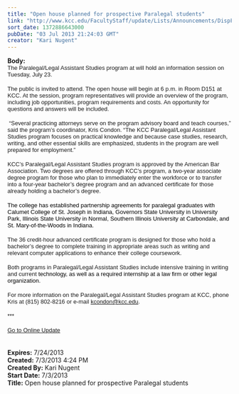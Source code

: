 ```yaml
---
title: "Open house planned for prospective Paralegal students"
link: "http://www.kcc.edu/FacultyStaff/update/Lists/Announcements/DispForm.aspx?ID=1156"
sort_date: 1372886643000
pubDate: "03 Jul 2013 21:24:03 GMT"
creator: "Kari Nugent"
---
```


<div><b>Body:</b> <div class="ExternalClassC17CC059C9AE467B85F0CEB1D889AAA4">
<div>
<p style="margin:0in 0in 0pt" class="MsoNormal"><span style="font-family:'Arial','sans-serif'"><font size="2">The Paralegal/Legal Assistant Studies program at will hold an information session on Tuesday, July 23.</font></span></p>
<p style="margin:0in 0in 0pt" class="MsoNormal"><span style="font-family:'Arial','sans-serif'"><font size="2"></font></span> </p>
<p style="margin:0in 0in 0pt" class="MsoNormal"><span style="font-family:'Arial','sans-serif'"><font size="2">The public is invited to attend. The open house will begin at 6 p.m. in Room D151 at KCC. At the session, program representatives will provide an overview of the program, including job opportunities, program requirements and costs. An opportunity for questions and answers will be included.</font></span></p>
<p style="margin:0in 0in 0pt" class="MsoNormal"><span style="font-family:'Arial','sans-serif'"><font size="2"></font></span> </p>
<p style="margin:0in 0in 0pt" class="MsoNormal"><span style="font-family:'Arial','sans-serif'"><font size="2"><span> </span>“Several practicing attorneys serve on the program advisory board and teach courses,” said the program’s coordinator, Kris Condon. “The KCC Paralegal/Legal Assistant Studies program focuses on practical knowledge and because case studies, research, writing, and other essential skills are emphasized, students in the program are well prepared for employment.”<span>  </span></font></span></p>
<p style="margin:0in 0in 0pt" class="MsoNormal"><span style="font-family:'Arial','sans-serif'"><font size="2"></font></span> </p>
<p style="margin:0in 0in 0pt" class="MsoNormal"><span style="font-family:'Arial','sans-serif'"><font size="2">KCC’s Paralegal/Legal Assistant Studies program is approved by the American Bar Association. Two degrees are offered through KCC’s program, a two-year associate degree program for those who plan to immediately enter the workforce or to transfer into a four-year bachelor’s degree program and an advanced certificate for those already holding a bachelor’s degree. </font></span></p>
<p style="margin:0in 0in 0pt" class="MsoNormal"><span style="font-family:'Arial','sans-serif';color:black"><font size="2"></font></span> </p>
<p style="margin:0in 0in 0pt" class="MsoNormal"><span style="font-family:'Arial','sans-serif';color:black"><font size="2">The college has established partnership agreements for paralegal graduates with Calumet College of St. Joseph in Indiana, Governors State University in University Park, Illinois State University in Normal, Southern Illinois University at Carbondale, and St. Mary-of-the-Woods in Indiana.</font></span></p>
<p style="margin:0in 0in 0pt" class="MsoNormal"><span style="font-family:'Arial','sans-serif'"><font size="2"></font></span> </p>
<p style="margin:0in 0in 0pt" class="MsoNormal"><span style="font-family:'Arial','sans-serif'"><font size="2">The 36 credit-hour advanced certificate program is designed for those who hold a bachelor’s degree to complete training in appropriate areas such as writing and relevant computer applications to enhance their college coursework.</font></span></p>
<p style="margin:0in 0in 0pt" class="MsoNormal"><span style="font-family:'Arial','sans-serif'"><font size="2"></font></span> </p>
<p style="margin:0in 0in 0pt" class="MsoNormal"><span style="font-family:'Arial','sans-serif'"><font size="2">Both programs in Paralegal/Legal Assistant Studies include intensive training in writing and current <span style="color:black">technology, as well as a required internship at a law firm or other legal organization. </span></font></span></p>
<p style="margin:0in 0in 0pt" class="MsoNormal"><span style="font-family:'Arial','sans-serif'"><font size="2"></font></span> </p>
<p style="margin:0in 0in 0pt" class="MsoNormal"><span style="font-family:'Arial','sans-serif'"><font size="2">For more information on the Paralegal/Legal Assistant Studies program at KCC, phone Kris at (815) 802-8216 or e-mail <a href="mailto:kcondon@kcc.edu">kcondon@kcc.edu</a>.</font></span></p>
<p style="margin:0in 0in 0pt" class="MsoNormal"><span style="font-family:'Arial','sans-serif'"><font size="2"></font></span> </p>
<p style="margin:0in 0in 0pt" class="MsoNormal"><span style="font-family:'Arial','sans-serif'"><font size="2">***</font></span></p>
<p style="margin:0in 0in 0pt" class="MsoNormal"><span style="font-family:'Arial','sans-serif'"><font size="2"></font></span> </p>
<p style="margin:0in 0in 0pt" class="MsoNormal"><span style="font-family:'Arial','sans-serif'"><font size="2"><a href="/FacultyStaff/update/Pages/dailyupdate.aspx">Go to Online Update</a></font></span></p>
<p style="margin:0in 0in 0pt" class="MsoNormal"><span style="font-family:'Arial','sans-serif'"><font size="2"></font></span> </p>
<p style="margin:0in 0in 0pt" class="MsoNormal"><span style="font-family:'Arial','sans-serif'"><font size="2"></font></span> </p></div></div></div>
<div><b>Expires:</b> 7/24/2013</div>
<div><b>Created:</b> 7/3/2013 4:24 PM</div>
<div><b>Created By:</b> Kari Nugent</div>
<div><b>Start Date:</b> 7/3/2013</div>
<div><b>Title:</b> Open house planned for prospective Paralegal students</div>
